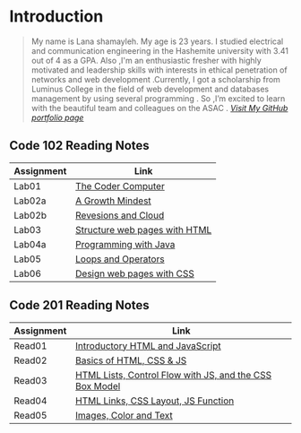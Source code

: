 # Introduction

> My name is Lana shamayleh. My age is 23 years. I studied electrical and communication engineering in the Hashemite university with 3.41 out of 4 as a GPA. Also ,I'm an enthusiastic fresher with highly motivated and leadership skills with interests in ethical penetration of networks and web development .Currently, I got a scholarship from Luminus College in the field of web development and databases management by using several programming . So ,I’m excited to learn with the beautiful team and colleagues on the ASAC .
> *[Visit My GitHub portfolio page](https://github.com/LanaSShamayleh)*

## Code 102 Reading Notes

 **Assignment**| **Link**
------------ | -------------
Lab01        | [The Coder Computer](Lab01-TheCoder-Computer.md)
Lab02a       | [A Growth Mindest](Lab02a-Learning-Markdown.md)
Lab02b       | [Revesions and Cloud](Lab02b-Revesionand-Cloud.md)
Lab03        | [Structure web pages with HTML](Lab03-Structure-web.md)
Lab04a       | [Programming with Java](Lab04a-Programming-Java.md)
Lab05        | [Loops and Operators](Lab05-Loops-Operators.md)
Lab06        | [Design web pages with CSS](Lab06-Design-web-pages-with-CSS.md)

## Code 201 Reading Notes

**Assignment**| **Link**
------------ | -------------
Read01       |  [Introductory HTML and JavaScript](Reading-Note201/class-01.md)
Read02       |  [Basics of HTML, CSS & JS](Reading-Note201/class-02.md)
Read03       |  [HTML Lists, Control Flow with JS, and the CSS Box Model](Reading-Note201/class-03.md)
Read04       |  [HTML Links, CSS Layout, JS Function](Reading-Note201/class-04.md)
Read05       |  [Images, Color and Text](Reading-Note201/class-05.md)
